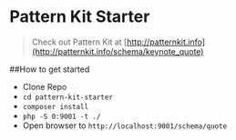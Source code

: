 # Pattern Kit Starter

> Check out Pattern Kit at [http://patternkit.info](http://patternkit.info/schema/keynote_quote)

##How to get started

- Clone Repo
- `cd pattern-kit-starter`
- `composer install`
- `php -S 0:9001 -t ./`
- Open browser to `http://localhost:9001/schema/quote`

